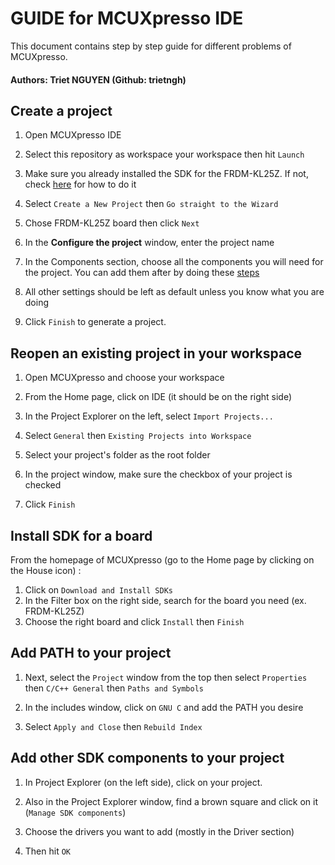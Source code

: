 # GUIDE for MCUXpresso IDE
This document contains step by step guide for different problems of MCUXpresso.
#### Authors: Triet NGUYEN (Github: trietngh)
## Create a project
1. Open MCUXpresso IDE

2. Select this repository as workspace your workspace then hit `Launch`

3. Make sure you already installed the SDK for the FRDM-KL25Z. If not, check [here](#install-sdk-for-a-board) for how to do it

4. Select `Create a New Project` then `Go straight to the Wizard`

5. Chose FRDM-KL25Z board then click `Next`

6. In the **Configure the project** window, enter the project name

7. In the Components section, choose all the components you will 
need for the project. You can add them after by doing these
[steps](#add-other-sdk-components-to-project)

8. All other settings should be left as default unless you know what you are doing

9. Click `Finish` to generate a project.

## Reopen an existing project in your workspace
1. Open MCUXpresso and choose your workspace

2. From the Home page, click on IDE (it should be on the right side)

3. In the Project Explorer on the left, select `Import Projects...`

4. Select `General` then `Existing Projects into Workspace`

5. Select your project's folder as the root folder

6. In the project window, make sure the checkbox of your project is checked

7. Click `Finish`

## Install SDK for a board
From the homepage of MCUXpresso (go to the Home page by clicking on the House icon) :
1. Click on `Download and Install SDKs`
2. In the Filter box on the right side, search for the board you need (ex. FRDM-KL25Z)
3. Choose the right board and click `Install` then `Finish`

## Add PATH to your project
1. Next, select the `Project` window from the top then select `Properties` then `C/C++ General` then `Paths and Symbols`

2. In the includes window, click on `GNU C` and add the PATH you desire

3. Select `Apply and Close` then `Rebuild Index`

## Add other SDK components to your project
1. In Project Explorer (on the left side), click on your project.

2. Also in the Project Explorer window, find a brown square and click on it (`Manage SDK components`)

3. Choose the drivers you want to add (mostly in the Driver section)

4. Then hit `OK`